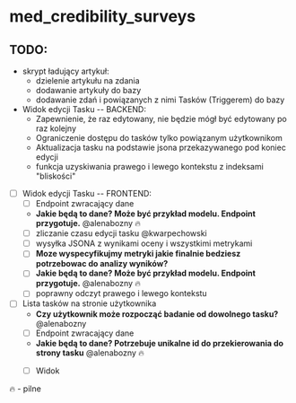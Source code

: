 # med_credibility_surveys

## TODO:
* skrypt ładujący artykuł:
  * dzielenie artykułu na zdania
  * dodawanie artykuły do bazy
  * dodawanie zdań i powiązanych z nimi Tasków (Triggerem) do bazy
* Widok edycji Tasku
-- BACKEND:
  * Zapewnienie, że raz edytowany, nie będzie mógł być edytowany po raz kolejny
  * Ograniczenie dostępu do tasków tylko powiązanym użytkownikom
  * Aktualizacja tasku na podstawie jsona przekazywanego pod koniec edycji
  * funkcja uzyskiwania prawego i lewego kontekstu z indeksami "bliskości"
* [ ] Widok edycji Tasku -- FRONTEND:
   * [ ] Endpoint zwracający dane
  * **Jakie będą to dane? Może być przykład modelu. Endpoint przygotuje.** @alenabozny 🔥 
  * [ ] zliczanie czasu edycji tasku @kwarpechowski
  * [ ] wysyłka JSONA z wynikami oceny i wszystkimi metrykami
   * [ ] **Moze wyspecyfikujmy metryki jakie finalnie bedziesz potrzebowac do analizy wyników?**
   * [ ] **Jakie będą to dane? Może być przykład modelu. Endpoint przygotuje.** @alenabozny 🔥 
  * [ ] poprawny odczyt prawego i lewego kontekstu
* [ ] Lista tasków na stronie użytkownika
  * **Czy użytkownik może rozpocząć badanie od dowolnego tasku?**@alenabozny
  * [ ] Endpoint zwracający dane
  * **Jakie będą to dane? Potrzebuje unikalne id do przekierowania do strony tasku** @alenabozny 🔥
  * [ ] Widok


  
🔥 - pilne

